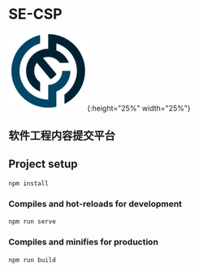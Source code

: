 # SE-CSP

![icon](/public/logo.png){:height="25%" width="25%"}

## 软件工程内容提交平台

## Project setup
```
npm install
```

### Compiles and hot-reloads for development
```
npm run serve
```

### Compiles and minifies for production
```
npm run build
```
